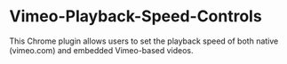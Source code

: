 # Vimeo-Playback-Speed-Controls
This Chrome plugin allows users to set the playback speed of both native (vimeo.com) and embedded Vimeo-based videos.
